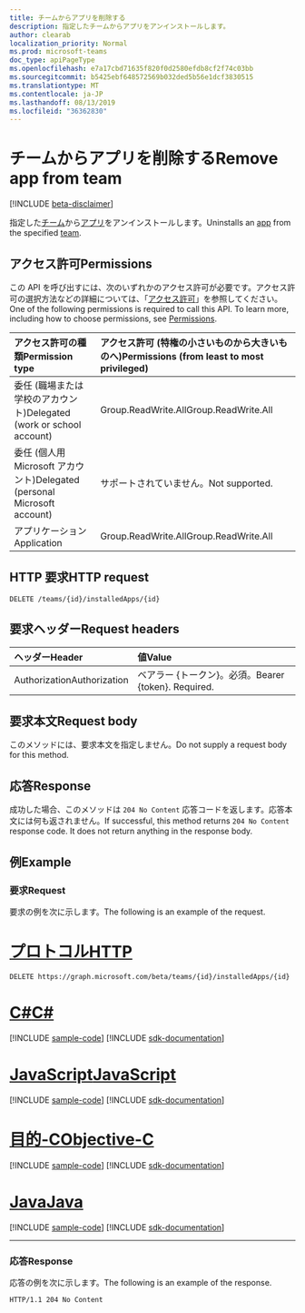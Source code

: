 ```yaml
---
title: チームからアプリを削除する
description: 指定したチームからアプリをアンインストールします。
author: clearab
localization_priority: Normal
ms.prod: microsoft-teams
doc_type: apiPageType
ms.openlocfilehash: e7a17cbd71635f820f0d2580efdb8cf2f74c03bb
ms.sourcegitcommit: b5425ebf648572569b032ded5b56e1dcf3830515
ms.translationtype: MT
ms.contentlocale: ja-JP
ms.lasthandoff: 08/13/2019
ms.locfileid: "36362830"
---
```

# <a name="remove-app-from-team"></a><span data-ttu-id="81133-103">チームからアプリを削除する</span><span class="sxs-lookup"><span data-stu-id="81133-103">Remove app from team</span></span>

[!INCLUDE [beta-disclaimer](../../includes/beta-disclaimer.md)]

<span data-ttu-id="81133-104">指定した[チーム](../resources/team.md)から[アプリ](../resources/teamsappinstallation.md)をアンインストールします。</span><span class="sxs-lookup"><span data-stu-id="81133-104">Uninstalls an [app](../resources/teamsappinstallation.md) from the specified [team](../resources/team.md).</span></span>

## <a name="permissions"></a><span data-ttu-id="81133-105">アクセス許可</span><span class="sxs-lookup"><span data-stu-id="81133-105">Permissions</span></span>

<span data-ttu-id="81133-p101">この API を呼び出すには、次のいずれかのアクセス許可が必要です。アクセス許可の選択方法などの詳細については、「[アクセス許可](/graph/permissions-reference)」を参照してください。</span><span class="sxs-lookup"><span data-stu-id="81133-p101">One of the following permissions is required to call this API. To learn more, including how to choose permissions, see [Permissions](/graph/permissions-reference).</span></span>

|<span data-ttu-id="81133-108">アクセス許可の種類</span><span class="sxs-lookup"><span data-stu-id="81133-108">Permission type</span></span>      | <span data-ttu-id="81133-109">アクセス許可 (特権の小さいものから大きいものへ)</span><span class="sxs-lookup"><span data-stu-id="81133-109">Permissions (from least to most privileged)</span></span>              |
|:--------------------|:---------------------------------------------------------|
|<span data-ttu-id="81133-110">委任 (職場または学校のアカウント)</span><span class="sxs-lookup"><span data-stu-id="81133-110">Delegated (work or school account)</span></span> | <span data-ttu-id="81133-111">Group.ReadWrite.All</span><span class="sxs-lookup"><span data-stu-id="81133-111">Group.ReadWrite.All</span></span>    |
|<span data-ttu-id="81133-112">委任 (個人用 Microsoft アカウント)</span><span class="sxs-lookup"><span data-stu-id="81133-112">Delegated (personal Microsoft account)</span></span> | <span data-ttu-id="81133-113">サポートされていません。</span><span class="sxs-lookup"><span data-stu-id="81133-113">Not supported.</span></span>    |
|<span data-ttu-id="81133-114">アプリケーション</span><span class="sxs-lookup"><span data-stu-id="81133-114">Application</span></span> | <span data-ttu-id="81133-115">Group.ReadWrite.All</span><span class="sxs-lookup"><span data-stu-id="81133-115">Group.ReadWrite.All</span></span>  |

## <a name="http-request"></a><span data-ttu-id="81133-116">HTTP 要求</span><span class="sxs-lookup"><span data-stu-id="81133-116">HTTP request</span></span>
<!-- { "blockType": "ignored" } -->
```http
DELETE /teams/{id}/installedApps/{id}
```

## <a name="request-headers"></a><span data-ttu-id="81133-117">要求ヘッダー</span><span class="sxs-lookup"><span data-stu-id="81133-117">Request headers</span></span>

| <span data-ttu-id="81133-118">ヘッダー</span><span class="sxs-lookup"><span data-stu-id="81133-118">Header</span></span>       | <span data-ttu-id="81133-119">値</span><span class="sxs-lookup"><span data-stu-id="81133-119">Value</span></span> |
|:---------------|:--------|
| <span data-ttu-id="81133-120">Authorization</span><span class="sxs-lookup"><span data-stu-id="81133-120">Authorization</span></span>  | <span data-ttu-id="81133-p102">ベアラー {トークン}。必須。</span><span class="sxs-lookup"><span data-stu-id="81133-p102">Bearer {token}. Required.</span></span>  |

## <a name="request-body"></a><span data-ttu-id="81133-123">要求本文</span><span class="sxs-lookup"><span data-stu-id="81133-123">Request body</span></span>

<span data-ttu-id="81133-124">このメソッドには、要求本文を指定しません。</span><span class="sxs-lookup"><span data-stu-id="81133-124">Do not supply a request body for this method.</span></span>

## <a name="response"></a><span data-ttu-id="81133-125">応答</span><span class="sxs-lookup"><span data-stu-id="81133-125">Response</span></span>

<span data-ttu-id="81133-p103">成功した場合、このメソッドは `204 No Content` 応答コードを返します。応答本文には何も返されません。</span><span class="sxs-lookup"><span data-stu-id="81133-p103">If successful, this method returns `204 No Content` response code. It does not return anything in the response body.</span></span>

## <a name="example"></a><span data-ttu-id="81133-128">例</span><span class="sxs-lookup"><span data-stu-id="81133-128">Example</span></span>

### <a name="request"></a><span data-ttu-id="81133-129">要求</span><span class="sxs-lookup"><span data-stu-id="81133-129">Request</span></span>

<span data-ttu-id="81133-130">要求の例を次に示します。</span><span class="sxs-lookup"><span data-stu-id="81133-130">The following is an example of the request.</span></span>

# <a name="httptabhttp"></a>[<span data-ttu-id="81133-131">プロトコル</span><span class="sxs-lookup"><span data-stu-id="81133-131">HTTP</span></span>](#tab/http)
<!-- {
  "blockType": "request",
  "name": "uninstall_teamsapp"
}-->
```http
DELETE https://graph.microsoft.com/beta/teams/{id}/installedApps/{id}
```
# <a name="ctabcsharp"></a>[<span data-ttu-id="81133-132">C#</span><span class="sxs-lookup"><span data-stu-id="81133-132">C#</span></span>](#tab/csharp)
[!INCLUDE [sample-code](../includes/snippets/csharp/uninstall-teamsapp-csharp-snippets.md)]
[!INCLUDE [sdk-documentation](../includes/snippets/snippets-sdk-documentation-link.md)]

# <a name="javascripttabjavascript"></a>[<span data-ttu-id="81133-133">JavaScript</span><span class="sxs-lookup"><span data-stu-id="81133-133">JavaScript</span></span>](#tab/javascript)
[!INCLUDE [sample-code](../includes/snippets/javascript/uninstall-teamsapp-javascript-snippets.md)]
[!INCLUDE [sdk-documentation](../includes/snippets/snippets-sdk-documentation-link.md)]

# <a name="objective-ctabobjc"></a>[<span data-ttu-id="81133-134">目的-C</span><span class="sxs-lookup"><span data-stu-id="81133-134">Objective-C</span></span>](#tab/objc)
[!INCLUDE [sample-code](../includes/snippets/objc/uninstall-teamsapp-objc-snippets.md)]
[!INCLUDE [sdk-documentation](../includes/snippets/snippets-sdk-documentation-link.md)]

# <a name="javatabjava"></a>[<span data-ttu-id="81133-135">Java</span><span class="sxs-lookup"><span data-stu-id="81133-135">Java</span></span>](#tab/java)
[!INCLUDE [sample-code](../includes/snippets/java/uninstall-teamsapp-java-snippets.md)]
[!INCLUDE [sdk-documentation](../includes/snippets/snippets-sdk-documentation-link.md)]

---


### <a name="response"></a><span data-ttu-id="81133-136">応答</span><span class="sxs-lookup"><span data-stu-id="81133-136">Response</span></span>

<span data-ttu-id="81133-137">応答の例を次に示します。</span><span class="sxs-lookup"><span data-stu-id="81133-137">The following is an example of the response.</span></span>

<!-- {
  "blockType": "response",
  "name": "uninstall_teamsapp",
  "truncated": true
} -->
```http
HTTP/1.1 204 No Content
```

<!-- uuid: 8fcb5dbc-d5aa-4681-8e31-b001d5168d79
2015-10-25 14:57:30 UTC -->
<!--
{
  "type": "#page.annotation",
  "description": "Get team",
  "keywords": "",
  "section": "documentation",
  "tocPath": "",
  "suppressions": []
}
-->
